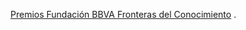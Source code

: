 [Premios Fundación BBVA Fronteras del Conocimiento](https://www.edx.org/course/using-python-research-harvardx-ph526x) . 
